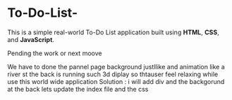 # To-Do-List-
This is a simple real-world To-Do List application built using **HTML**, **CSS**, and **JavaScript**.



Pending the work or next moove 

We have to done the pannel page background justllike and animation like a river st the back is running such 3d diplay so thtauser feel relaxing while use this world wide application 
Solution : i will add div and the backgorund at the back lets update the index file and the css 
